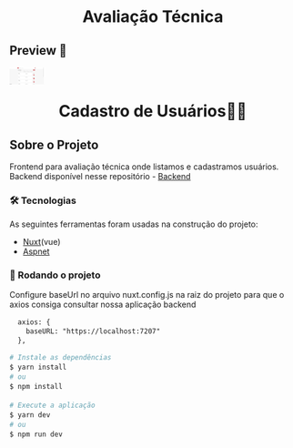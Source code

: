 <h1 style="text-align: center; font-weight: bold;">Avaliação Técnica</h1>


## Preview 📸
<div align="center" style="display:flex; justify-content: space-between; margin:0 auto;" >
  <img src="static/pg-01.png" height="30" alt="users" >
  <!-- <img src="static/pg-02.png" alt="home" > -->
</div>


<h1 style="margin-bottom: 30px; margin-top: 30px; text-align: center; font-weight: bold;">Cadastro de Usuários🧑‍💼</h1>


## Sobre o Projeto
Frontend para avaliação técnica onde listamos e cadastramos usuários.
Backend disponível nesse repositório - [Backend](link)

### 🛠 Tecnologias
As seguintes ferramentas foram usadas na construção do projeto:

- [Nuxt](https://nuxtjs.org/)(vue)
- [Aspnet](https://dotnet.microsoft.com/en-us/apps/aspnet/apis)

### 🎲 Rodando o projeto

Configure baseUrl no arquivo nuxt.config.js na raiz do projeto para que o axios consiga consultar nossa aplicação backend
```
  axios: {
    baseURL: "https://localhost:7207"
  },
```

```bash
# Instale as dependências
$ yarn install
# ou
$ npm install

# Execute a aplicação
$ yarn dev
# ou
$ npm run dev
```